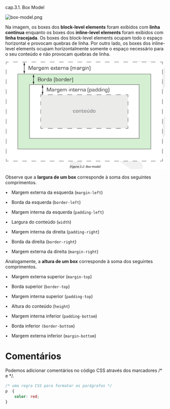 cap.3.1. Box Model

<img src="../_resources/66f1accc8e664f3db81238c0c889cc8b.png" alt="box-model.png" width="519" height="318">

Na imagem, os boxes dos **block-level elements** foram exibidos com **linha contínua** enquanto os boxes dos **inline-level elements** foram exibidos com **linha tracejada**. Os boxes dos block-level elements ocupam todo o espaço horizontal e provocam quebras de linha. Por outro lado, os boxes dos inline-level elements ocupam horizontalmente somente o espaço necessário para o seu conteúdo e não provocam quebras de linha.

<img src="../_resources/0832891ed287496ca84a34119306aa1d.png" alt="boxModel.png" width="509" height="339">

Observe que a **largura de um box** corresponde à soma dos seguintes comprimentos.

•   Margem externa da esquerda (`margin-left`)

•   Borda da esquerda (`border-left`)

•   Margem interna da esquerda (`padding-left`)

•   Largura do conteúdo (`width`)

•   Margem interna da direita (`padding-right`)

•   Borda da direita (`border-right`)

•   Margem externa da direita (`margin-right`)

Analogamente, a **altura de um box** corresponde à soma dos seguintes comprimentos.

•   Margem externa superior (`margin-top`)

•   Borda superior (`border-top`)

•   Margem interna superior (`padding-top`)

•   Altura do conteúdo (`height`)

•   Margem interna inferior (`padding-bottom`)

•   Borda inferior `(border-bottom`)

•   Margem externa inferior (`margin-bottom`)

# Comentários

Podemos adicionar comentários no código CSS através dos marcadores /* e */.

```css
/* uma regra CSS para formatar os parágrafos */
p  {
    color: red;
}
```